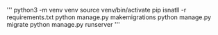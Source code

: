 '''
python3 -m venv venv
source venv/bin/activate
pip isnatll -r requirements.txt
python manage.py makemigrations
python manage.py migrate
python manage.py runserver
'''
